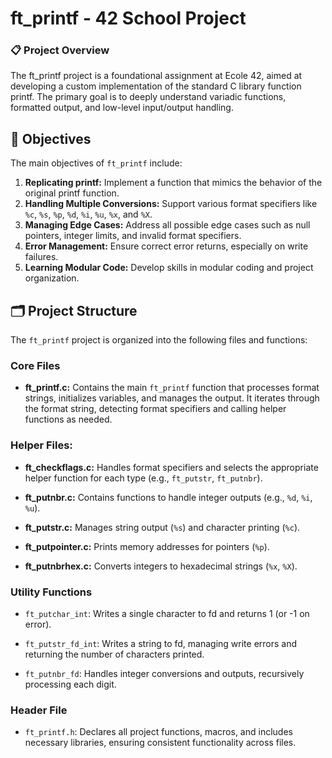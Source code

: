 # ft_printf - 42 School Project
### 📋 Project Overview
The ft_printf project is a foundational assignment at Ecole 42, aimed at developing a custom implementation of the standard C library function printf. The primary goal is to deeply understand variadic functions, formatted output, and low-level input/output handling.

## 🎯 Objectives
The main objectives of `ft_printf` include:

1. **Replicating printf:** Implement a function that mimics the behavior of the original printf function.
2. **Handling Multiple Conversions:** Support various format specifiers like `%c`, `%s`, `%p`, `%d`, `%i`, `%u`, `%x`, and `%X`.
3. **Managing Edge Cases:** Address all possible edge cases such as null pointers, integer limits, and invalid format specifiers.
4. **Error Management:** Ensure correct error returns, especially on write failures.
5. **Learning Modular Code:** Develop skills in modular coding and project organization.
## 🗂️ Project Structure
The `ft_printf` project is organized into the following files and functions:

### Core Files

- **ft_printf.c:** Contains the main `ft_printf` function that processes format strings, initializes variables, and manages the output. It iterates through the format string, detecting format specifiers and calling helper functions as needed.

### Helper Files:

- **ft_checkflags.c:** Handles format specifiers and selects the appropriate helper function for each type (e.g., `ft_putstr`, `ft_putnbr`).
  
- **ft_putnbr.c:** Contains functions to handle integer outputs (e.g., `%d`, `%i`, `%u`).
  
- **ft_putstr.c:** Manages string output (`%s`) and character printing (`%c`).
  
- **ft_putpointer.c:** Prints memory addresses for pointers (`%p`).

- **ft_putnbrhex.c:** Converts integers to hexadecimal strings (`%x`, `%X`).
### Utility Functions

- `ft_putchar_int`: Writes a single character to fd and returns 1 (or -1 on error).

- `ft_putstr_fd_int`: Writes a string to fd, managing write errors and returning the number of characters printed.
- `ft_putnbr_fd`: Handles integer conversions and outputs, recursively processing each digit.

### Header File
- `ft_printf.h`: Declares all project functions, macros, and includes necessary libraries, ensuring consistent functionality across files.
